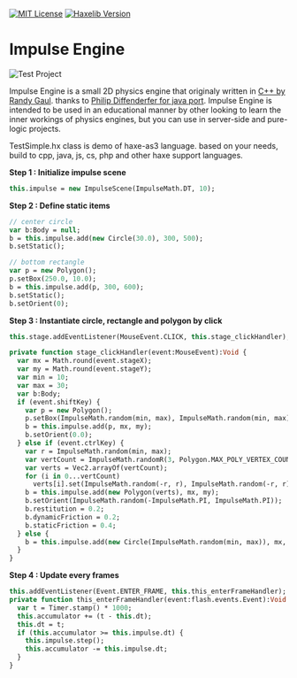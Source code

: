 [![MIT License](https://img.shields.io/badge/license-MIT-blue.svg?style=flat)](LICENSE.md)
[![Haxelib Version](https://img.shields.io/badge/haxelib-v.1.0.1-blue)](https://lib.haxe.org/p/impulse)
# Impulse Engine

![Test Project](https://github.com/manjav/hx-impulse-engine/blob/master/screenshot.png)

Impulse Engine is a small 2D physics engine  that originaly written in [C++ by Randy Gaul](https://github.com/RandyGaul/ImpulseEngine). 
thanks to [Philip Diffenderfer for java port](https://github.com/ClickerMonkey/ImpulseEngine). Impulse Engine is intended to be used in an educational manner by other looking to learn the inner workings of physics engines, but you can use in server-side and pure-logic projects.

TestSimple.hx class is demo of haxe-as3 language. based on your needs, build to cpp, java, js, cs, php and other haxe support languages.

<b>Step 1 : Initialize impulse scene</b>

```haxe
this.impulse = new ImpulseScene(ImpulseMath.DT, 10);
```

<b>Step 2 : Define static items</b>
```haxe
// center circle
var b:Body = null;
b = this.impulse.add(new Circle(30.0), 300, 500);
b.setStatic();

// bottom rectangle
var p = new Polygon();
p.setBox(250.0, 10.0);
b = this.impulse.add(p, 300, 600);
b.setStatic();
b.setOrient(0);
```

<b>Step 3 : Instantiate circle, rectangle and polygon by click</b>
```haxe
this.stage.addEventListener(MouseEvent.CLICK, this.stage_clickHandler);

private function stage_clickHandler(event:MouseEvent):Void {
  var mx = Math.round(event.stageX);
  var my = Math.round(event.stageY);
  var min = 10;
  var max = 30;
  var b:Body;
  if (event.shiftKey) {
    var p = new Polygon();
    p.setBox(ImpulseMath.random(min, max), ImpulseMath.random(min, max));
    b = this.impulse.add(p, mx, my);
    b.setOrient(0.0);
  } else if (event.ctrlKey) {
    var r = ImpulseMath.random(min, max);
    var vertCount = ImpulseMath.randomR(3, Polygon.MAX_POLY_VERTEX_COUNT);
    var verts = Vec2.arrayOf(vertCount);
    for (i in 0...vertCount)
      verts[i].set(ImpulseMath.random(-r, r), ImpulseMath.random(-r, r));
    b = this.impulse.add(new Polygon(verts), mx, my);
    b.setOrient(ImpulseMath.random(-ImpulseMath.PI, ImpulseMath.PI));
    b.restitution = 0.2;
    b.dynamicFriction = 0.2;
    b.staticFriction = 0.4;
  } else {
    b = this.impulse.add(new Circle(ImpulseMath.random(min, max)), mx, my);
  }
}
```

<b>Step 4 : Update every frames</b>
```haxe
this.addEventListener(Event.ENTER_FRAME, this.this_enterFrameHandler);
private function this_enterFrameHandler(event:flash.events.Event):Void {
  var t = Timer.stamp() * 1000;
  this.accumulator += (t - this.dt);
  this.dt = t;
  if (this.accumulator >= this.impulse.dt) {
    this.impulse.step();
    this.accumulator -= this.impulse.dt;
  }
}
```
